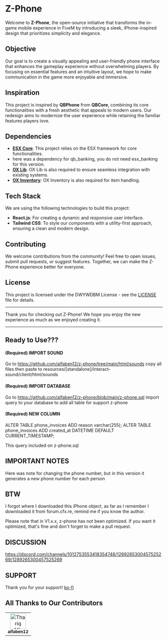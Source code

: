# Z-Phone

Welcome to **Z-Phone**, the open-source initiative that transforms the in-game mobile experience in FiveM by introducing a sleek, iPhone-inspired design that prioritizes simplicity and elegance.

## Objective

Our goal is to create a visually appealing and user-friendly phone interface that enhances the gameplay experience without overwhelming players. By focusing on essential features and an intuitive layout, we hope to make communication in the game more enjoyable and immersive.

## Inspiration

This project is inspired by **QBPhone** from **QBCore**, combining its core functionalities with a fresh aesthetic that appeals to modern users. Our redesign aims to modernize the user experience while retaining the familiar features players love.

## Dependencies

- **[ESX Core](https://github.com/esx-framework/esx_core "ESX Core")**: This project relies on the ESX framework for core functionalities.
- here was a dependency for qb_banking, you do not need esx_banking for this version.
- **[OX Lib](https://github.com/overextended/ox_lib "OX Lib")**: OX Lib is also required to ensure seamless integration with existing systems.
- **[OX Inventory](https://github.com/overextended/ox_inventory "OX Inventory")**: OX Inventory is also required for item handling.

## Tech Stack

We are using the following technologies to build this project:

- **React.js**: For creating a dynamic and responsive user interface.
- **Tailwind CSS**: To style our components with a utility-first approach, ensuring a clean and modern design.

## Contributing

We welcome contributions from the community! Feel free to open issues, submit pull requests, or suggest features. Together, we can make the Z-Phone experience better for everyone.

## License

This project is licensed under the DWYWDBM License - see the [LICENSE](https://github.com/alfaben12/z-phone/blob/main/LICENSE) file for details.

---

Thank you for checking out Z-Phone! We hope you enjoy the new experience as much as we enjoyed creating it.

---

## Ready to Use???

#### (Required) **IMPORT SOUND**

Go to https://github.com/alfaben12/z-phone/tree/main/html/sounds copy all files then paste to resources/[standalone]/interact-sound/client/html/sounds

#### (Required) **IMPORT DATABASE**

Go to https://github.com/alfaben12/z-phone/blob/main/z-phone.sql import query to your database to add all table for support z-phone

#### (Required) **NEW COLUMN**

ALTER TABLE phone_invoices ADD reason varchar(255);
ALTER TABLE phone_invoices ADD created_at DATETIME DEFAULT CURRENT_TIMESTAMP;

This query included on z-phone.sql

## IMPORTANT NOTES

Here was note for changing the phone number, but in this version it generates a new phone number for each person

## BTW

I forgot where I downloaded this iPhone object, as far as I remember I downloaded it from forum.cfx.re, remind me if you know the author.

Please note that in V1.x.x, z-phone has not been optimized. If you want it optimized, that's fine and don't forget to make a pull request.

## DISCUSSION
https://discord.com/channels/1012753553418354748/1289265300457525269/1289265300457525269

## SUPPORT

Thank you for your support! [ko-fi](https://ko-fi.com/alfaben)

## All Thanks to Our Contributors
<table>
   <tbody>
      <tr>
         <td align="center" valign="top">
            <a href="https://github.com/alfaben12"
                style="text-decoration: none;"
               ><img
               src="https://avatars.githubusercontent.com/u/20008086?v=4"
               width="50px"
               alt="Thariq Alfa"
               /><br /><sub><b>alfaben12</b></sub></a>
         </td>
      </tr>
   </tbody>
</table>
